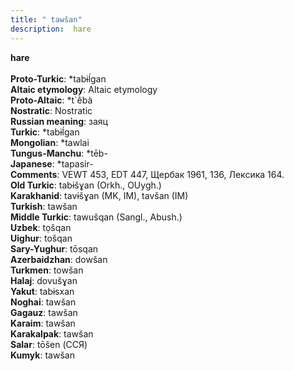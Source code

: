 ```yaml
---
title: " tawšan"
description:  hare
---
```

<strong> hare</strong><br><br>
<strong>Proto-Turkic</strong>:  *tabɨĺgan<br>
<strong>Altaic etymology</strong>:  Altaic etymology<br>
<strong> Proto-Altaic</strong>:  *t`ḕbà<br>
<strong>Nostratic</strong>:  Nostratic<br>
<strong>Russian meaning</strong>:  заяц<br>
<strong>Turkic</strong>:  *tabɨĺgan<br>
<strong>Mongolian</strong>:  *tawlai<br>
<strong>Tungus-Manchu</strong>:  *tēb-<br>
<strong>Japanese</strong>:  *tapasir-<br>
<strong>Comments</strong>:  VEWT 453, EDT 447, Щербак 1961, 136, Лексика 164.<br>
<strong>Old Turkic</strong>:  tabɨšɣan (Orkh., OUygh.)<br>
<strong>Karakhanid</strong>:  tavɨšɣan (MK, IM), tavšan (IM)<br>
<strong>Turkish</strong>:  tawšan<br>
<strong>Middle Turkic</strong>:  tawušqan (Sangl., Abush.)<br>
<strong>Uzbek</strong>:  tọšqan<br>
<strong>Uighur</strong>:  tošqan<br>
<strong>Sary-Yughur</strong>:  tōsqan<br>
<strong>Azerbaidzhan</strong>:  dowšan<br>
<strong>Turkmen</strong>:  towšan<br>
<strong>Halaj</strong>:  dovušɣan<br>
<strong>Yakut</strong>:  tabɨsxan<br>
<strong>Noghai</strong>:  tawšan<br>
<strong>Gagauz</strong>:  tawšan<br>
<strong>Karaim</strong>:  tawšan<br>
<strong>Karakalpak</strong>:  tawšan<br>
<strong>Salar</strong>:  tōšen (ССЯ)<br>
<strong>Kumyk</strong>:  tawšan<br>


